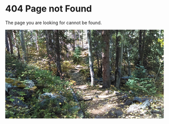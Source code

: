 # 404 Page not Found

The page you are looking for cannot be found.

<img src="/images/woods.jpg" alt="Lost in the woods" />